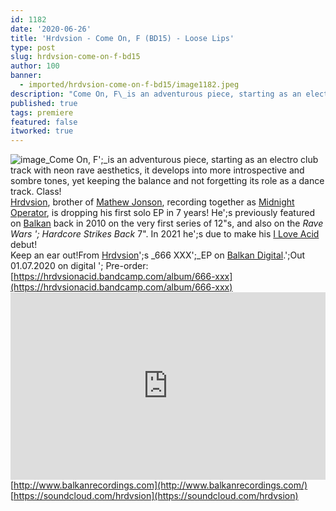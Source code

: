 ```yaml
---
id: 1182
date: '2020-06-26'
title: 'Hrdvsion - Come On, F (BD15) - Loose Lips'
type: post
slug: hrdvsion-come-on-f-bd15
author: 100
banner:
  - imported/hrdvsion-come-on-f-bd15/image1182.jpeg
description: "Come On, F\_is an adventurous piece, starting as an electro club track with neon rave aesthetics, it develops into more introspective and sombre tones, yet keeping the balance and not forgetting its role as a dance track. Class! Hrdvsion, brother of Mathew Jonson, recording together as Midnight Operator, is dropping his first solo EP in [...]Read More..."
published: true
tags: premiere
featured: false
itworked: true
---
```

![image](../imported/hrdvsion-come-on-f-bd15/image1182.jpeg)_Come On, F';_is an adventurous piece, starting as an electro club track with neon rave aesthetics, it develops into more introspective and sombre tones, yet keeping the balance and not forgetting its role as a dance track. Class!  
[](https://www.discogs.com/artist/52453-Hrdvsion)[Hrdvsion](https://www.discogs.com/artist/52453-Hrdvsion), brother of [Mathew Jonson](https://www.residentadvisor.net/dj/mathewjonson), recording together as [Midnight Operator](https://www.discogs.com/artist/749391-Midnight-Operator), is dropping his first solo EP in 7 years! He';s previously featured on [Balkan](https://balkanvinyl.bandcamp.com/) back in 2010 on the very first series of 12"s, and also on the _Rave Wars '; Hardcore Strikes Back_ 7". In 2021 he';s due to make his [I Love Acid](https://balkanvinyl.bandcamp.com/) debut!  
Keep an ear out!From [Hrdvsion](https://hrdvsionacid.bandcamp.com/)';s _666 XXX';_EP on [Balkan Digital](http://www.balkanrecordings.com/).';Out 01.07.2020 on digital '; Pre-order: [](https://hrdvsionacid.bandcamp.com/album/666-xxx)[https://hrdvsionacid.bandcamp.com/album/666-xxx](https://hrdvsionacid.bandcamp.com/album/666-xxx)<iframe width='100%' height='300' scrolling='no' frameborder='no' allow='autoplay' src='https://w.soundcloud.com/player/?url=https%3A//api.soundcloud.com/tracks/847461295&color=%23ff5500&auto_play=false&hide_related=true&show_comments=true&show_user=true&show_reposts=false&show_teaser=false'></iframe>[http://www.balkanrecordings.com](http://www.balkanrecordings.com/)  
[https://soundcloud.com/hrdvsion](https://soundcloud.com/hrdvsion)